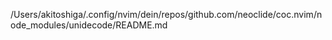 /Users/akitoshiga/.config/nvim/dein/repos/github.com/neoclide/coc.nvim/node_modules/unidecode/README.md